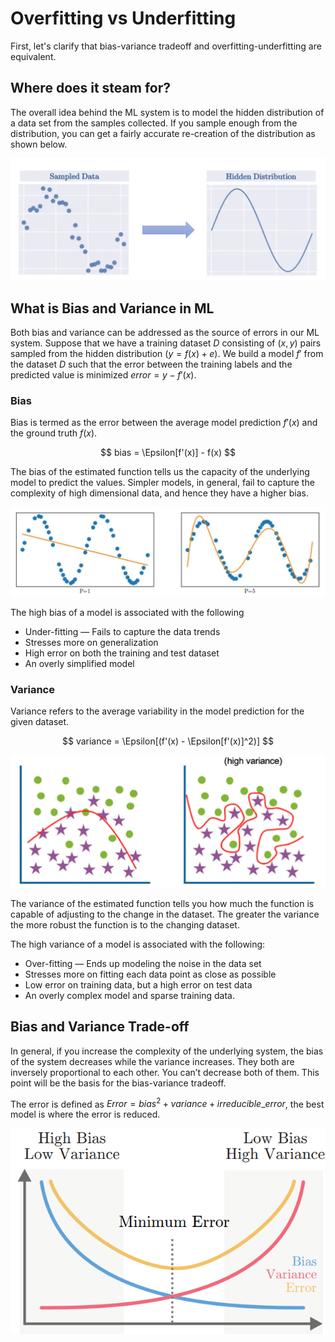 # Overfitting vs Underfitting

First, let's clarify that bias-variance tradeoff and overfitting-underfitting are equivalent.

## Where does it steam for?

The overall idea behind the ML system is to model the hidden distribution of a data set from the samples collected. If you sample enough from the distribution, you can get a fairly accurate re-creation of the distribution as shown below.

[![Modeling](_images/BASE-modelingdata.png "Hidden distribution")](https://towardsdatascience.com/understanding-the-bias-variance-tradeoff-and-visualizing-it-with-example-and-python-code-7af2681a10a7)

## What is Bias and Variance in ML

Both bias and variance can be addressed as the source of errors in our ML system. Suppose that we have a training dataset $D$ consisting of $(x,y)$ pairs sampled from the hidden distribution $(y=f(x)+e)$. We build a model $f'$ from the dataset $D$ such that the error between the training labels and the predicted value is minimized $error = y-f'(x)$.

### Bias

Bias is termed as the error between the average model prediction $f'(x)$ and the ground truth $f(x)$.

$$ bias = \Epsilon[f'(x)] - f(x) $$

The bias of the estimated function tells us the capacity of the underlying model to predict the values. Simpler models, in general, fail to capture the complexity of high dimensional data, and hence they have a higher bias.

[![Hight Bias](_images/BASE-biasexample.png "Hidden distribution")](https://towardsdatascience.com/understanding-the-bias-variance-tradeoff-and-visualizing-it-with-example-and-python-code-7af2681a10a7)

The high bias of a model is associated with the following

- Under-fitting — Fails to capture the data trends
- Stresses more on generalization
- High error on both the training and test dataset
- An overly simplified model

### Variance

Variance refers to the average variability in the model prediction for the given dataset.

$$ variance = \Epsilon[(f'(x) - \Epsilon[f'(x)]^2)] $$

[![Hight Variance](_images/BASE-hightvarianceexample.png "Hidden distribution")](https://www.ibm.com/cloud/learn/overfitting)

The variance of the estimated function tells you how much the function is capable of adjusting to the change in the dataset. The greater the variance the more robust the function is to the changing dataset.

The high variance of a model is associated with the following:

- Over-fitting — Ends up modeling the noise in the data set
- Stresses more on fitting each data point as close as possible
- Low error on training data, but a high error on test data
- An overly complex model and sparse training data.

## Bias and Variance Trade-off

In general, if you increase the complexity of the underlying system, the bias of the system decreases while the variance increases. They both are inversely proportional to each other. You can’t decrease both of them. This point will be the basis for the bias-variance tradeoff.

The error is defined as $Error = bias^2 + variance + irreducible\_error$, the best model is where the error is reduced.

![Bias](_images/BASE-biasvariancetradeoff.png "bias-variance tradeoff")
